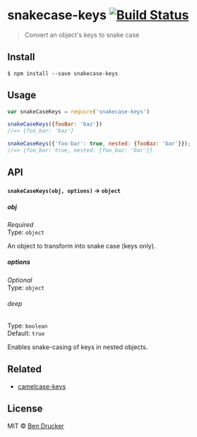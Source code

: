 # snakecase-keys [![Build Status](https://travis-ci.org/bendrucker/snakecase-keys.svg?branch=master)](https://travis-ci.org/bendrucker/snakecase-keys)

> Convert an object's keys to snake case


## Install

```
$ npm install --save snakecase-keys
```


## Usage

```js
var snakeCaseKeys = require('snakecase-keys')

snakeCaseKeys({fooBar: 'baz'})
//=> {foo_bar: 'baz'}

snakeCaseKeys({'foo-bar': true, nested: {fooBaz: 'bar'}});
//=> {foo_bar: true, nested: {foo_baz: 'bar'}}
```

## API

#### `snakeCaseKeys(obj, options)` -> `object`

##### obj

*Required*  
Type: `object`

An object to transform into snake case (keys only).

##### options

*Optional*  
Type: `object`

###### deep

Type: `boolean`  
Default: `true`

Enables snake-casing of keys in nested objects.

## Related

* [camelcase-keys](https://github.com/sindresorhus/camelcase-keys)

## License

MIT © [Ben Drucker](http://bendrucker.me)

